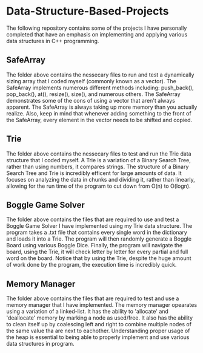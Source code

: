 # Data-Structure-Based-Projects
The following repository contains some of the projects I have personally completed that have an emphasis on implementing and applying various data structures in C++ programming.

## SafeArray 
The folder above contains the nessecary files to run and test a dynamically sizing array that I coded myself (commonly known as a vector). The SafeArray implements numerous different methods including: push_back(), pop_back(), at(), resize(), size(), and numerous others. The SafeArray demonstrates some of the cons of using a vector that aren't always apparent. The SafeArray is always taking up more memory than you actually realize. Also, keep in mind that whenever adding something to the front of the SafeArray, every element in the vector needs to be shifted and copied.

## Trie
The folder above contains the nessecary files to test and run the Trie data structure that I coded myself. A Trie is a variation of a Binary Search Tree, rather than using numbers, it compares strings. The structure of a Binary Search Tree and Trie is incredibly efficent for large amounts of data. It focuses on analyzing the data in chunks and dividing it, rather than linearly, allowing for the run time of the program to cut down from O(n) to O(logn).

## Boggle Game Solver
The folder above contains the files that are required to use and test a Boggle Game Solver I have implemented using my Trie data structure. The program takes a .txt file that contains every single word in the dictionary and loads it into a Trie. The program will then randomly generate a Boggle Board using various Boggle Dice. Finally, the program will navigate the board, using the Trie, it will check letter by letter for every partial and full word on the board. Notice that by using the Trie, despite the huge amount of work done by the program, the execution time is incredibly quick.

## Memory Manager
The folder above contains the files that are required to test and use a memory manager that I have implemented. The memory manager opearates using a variation of a linked-list. It has the ability to 'allocate' and 'deallocate' memory by marking a node as used/free. It also has the ability to clean itself up by coalescing left and right to combine multiple nodes of the same value tha are next to eachother. Understanding proper usage of the heap is essential to being able to properly implement and use various data structures in program.
